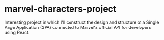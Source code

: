 # marvel-characters-project
Interesting project in which I'll construct the design and structure of a Single Page Application (SPA) connected to Marvel's official API for developers using React.
